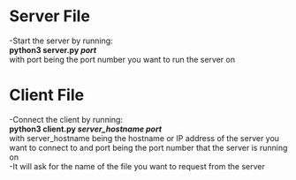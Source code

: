 # Server File
-Start the server by running: 
<br>  __python3 server.py *port*__<br>
with port being the port number you want to run the server on
# Client File 
-Connect the client by running:
<br> __python3 client.py *server_hostname* *port*__<br>
with server_hostname being the hostname or IP address of the server you want to connect to
and port being the port number that the server is running on 
<br>
-It will ask for the name of the file you want to request from the server 
